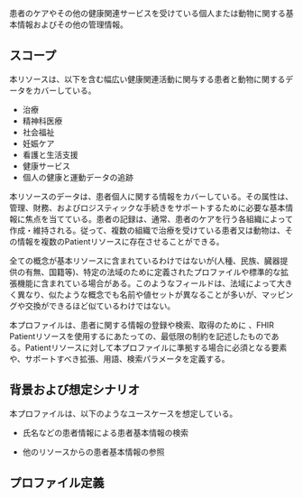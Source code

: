 
患者のケアやその他の健康関連サービスを受けている個人または動物に関する基本情報およびその他の管理情報。

## スコープ

本リソースは、以下を含む幅広い健康関連活動に関与する患者と動物に関するデータをカバーしている。

- 治療
- 精神科医療
- 社会福祉
- 妊娠ケア
- 看護と生活支援
- 健康サービス
- 個人の健康と運動データの追跡

本リソースのデータは、患者個人に関する情報をカバーしている。その属性は、管理、財務、およびロジスティックな手続きをサポートするために必要な基本情報に焦点を当てている。患者の記録は、通常、患者のケアを行う各組織によって作成・維持される。従って、複数の組織で治療を受けている患者又は動物は、その情報を複数のPatientリソースに存在させることができる。

全ての概念が基本リソースに含まれているわけではないが(人種、民族、臓器提供の有無、国籍等)、特定の法域のために定義されたプロファイルや標準的な拡張機能に含まれている場合がある。このようなフィールドは、法域によって大きく異なり、似たような概念でも名前や値セットが異なることが多いが、マッピングや交換ができるほど似ているわけではない。

本プロファイルは、患者に関する情報の登録や検索、取得のために 、FHIR Patientリソースを使用するにあたっての、最低限の制約を記述したものである。Patientリソースに対して本プロファイルに準拠する場合に必須となる要素や、サポートすべき拡張、用語、検索パラメータを定義する。

## 背景および想定シナリオ

本プロファイルは、以下のようなユースケースを想定している。

- 氏名などの患者情報による患者基本情報の検索

- 他のリソースからの患者基本情報の参照

## プロファイル定義
